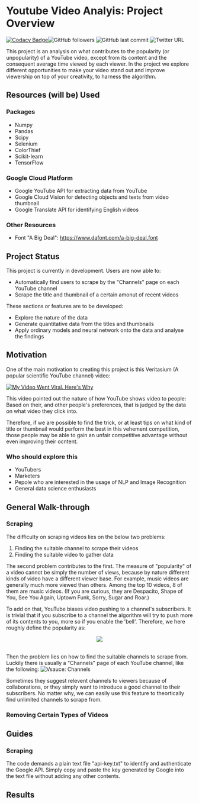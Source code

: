 # Youtube Video Analyis: Project Overview
[![Codacy Badge](https://api.codacy.com/project/badge/Grade/27a3c053069244cda76e3f609559442f)](https://app.codacy.com/gh/wctse/youtube-video-analysis?utm_source=github.com&utm_medium=referral&utm_content=wctse/youtube-video-analysis&utm_campaign=Badge_Grade)![GitHub followers](https://img.shields.io/github/followers/wctse?style=flat-square) ![GitHub last commit](https://img.shields.io/github/last-commit/wctse/youtube-video-analysis?style=flat-square) ![Twitter URL](https://img.shields.io/twitter/url?label=Tweet%20About%20This%20Project&style=flat-square&url=https%3A%2F%2Fwww.linkedin.com%2Fin%2Fwctse%2F)

This project is an analysis on what contributes to the popularity (or unpopularity) of a YouTube video, except from its content and the consequent average time viewed by each viewer. In the project we explore different opportunities to make your video stand out and improve viewership on top of your creativity, to harness the algorithm.

## Resources (will be) Used
### Packages
*   Numpy
*   Pandas
*   Scipy
*   Selenium 
*   ColorThief
*   Scikit-learn
*   TensorFlow

### Google Cloud Platform
*   Google YouTube API for extracting data from YouTube
*   Google Cloud Vision for detecting objects and texts from video thumbnail
*   Google Translate API for identifying English videos

### Other Resources
*   Font "A Big Deal": https://www.dafont.com/a-big-deal.font

## Project Status
This project is currently in development. Users are now able to:
*   Automatically find users to scrape by the "Channels" page on each YouTube channel
*   Scrape the title and thumbnail of a certain amonut of recent videos

These sections or features are to be developed:
*   Explore the nature of the data
*   Generate quantitative data from the titles and thumbnails
*   Apply ordinary models and neural network onto the data and analyse the findings

## Motivation
One of the main motivation to creating this project is this Veritasium (A popular scientific YouTube channel) video:


[![My Video Went Viral. Here's Why](https://i.ytimg.com/vi/fHsa9DqmId8/hq720.jpg?sqp=-oaymwEZCNAFEJQDSFXyq4qpAwsIARUAAIhCGAFwAQ==&rs=AOn4CLBme2X0lAIEWCgphf9-k3IqGtnT9w)](https://www.youtube.com/watch?v=fHsa9DqmId8)

This video pointed out the nature of how YouTube shows video to people: Based on their, and other people's preferences, that is judged by the data on what video they click into.

Therefore, if we are possible to find the trick, or at least tips on what kind of title or thumbnail would perform the best in this vehement competition, those people may be able to gain an unfair competitive advantage without even improving their ocntent.

### Who should explore this
*   YouTubers
*   Marketers
*   Pepole who are interested in the usage of NLP and Image Recognition
*   General data science enthusiasts

## General Walk-through
### Scraping
The difficulty on scraping videos lies on the below two problems:
1.  Finding the suitable channel to scrape their videos
2.  Finding the suitable video to gather data

The second problem contributes to the first. The measure of "popularity" of a video cannot be simply the number of views, because by nature different kinds of video have a different viewer base. For example, music videos are generally much more viewed than others. Among the top 10 videos, 8 of them are music videos. (If you are curious, they are Despacito, Shape of You, See You Again, Uptown Funk, Sorry, Sugar and Roar.)

To add on that, YouTube biases video pushing to a channel's subscribers. It is trivial that if you subscribe to a channel the algorithm will try to push more of its contents to you, more so if you enable the 'bell'. Therefore, we here roughly define the popularity as:

<p style="text-align: center;"><img src="https://render.githubusercontent.com/render/math?math=\displaystyle\text{Popularity}=\frac{\text{Views of the Video}}{\text{Subscribers of the Channel}}"></p>

\
Then the problem lies on how to find the suitable channels to scrape from. Luckily there is usually a "Channels" page of each YouTube channel, like the following:
![Vsauce: Channels](https://i.imgur.com/xDauW5D.png)

Sometimes they suggest relevent channels to viewers because of collaborations, or they simply want to introduce a good channel to their subscribers. No matter why, we can easily use this feature to theortically find unlimited channels to scrape from.

### Removing Certain Types of Videos

## Guides
### Scraping
The code demands a plain text file "api-key.txt" to identify and authenticate the Google API. Simply copy and paste the key generated by Google into the text file without adding any other contents.

## Results
